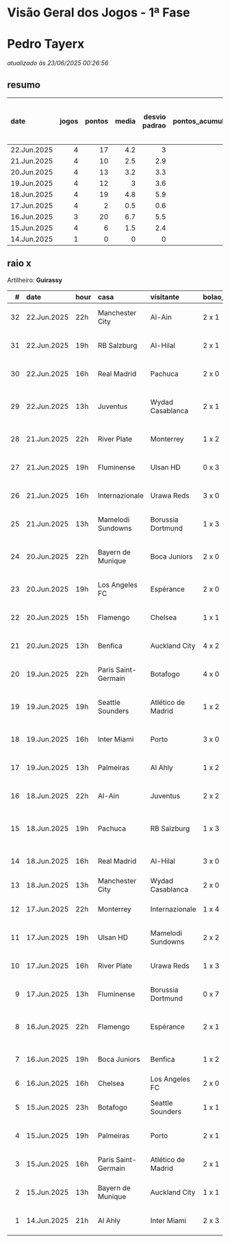 # Visão Geral dos Jogos - 1ª Fase

# Pedro Tayerx

_atualizado às 23/06/2025 00:26:56_

## resumo

| date        |   jogos |   pontos |   media |   desvio padrao |   pontos_acumulados |   1-Placar exato |   2-Vencedor + gols de um time |   3-Vencedor correto |   4-Gols de um time |   5-Nenhum acerto |
|:------------|--------:|---------:|--------:|----------------:|--------------------:|-----------------:|-------------------------------:|---------------------:|--------------------:|------------------:|
| 22.Jun.2025 |       4 |       17 |     4.2 |             3   |                  99 |                0 |                              1 |                    2 |                   0 |                 1 |
| 21.Jun.2025 |       4 |       10 |     2.5 |             2.9 |                  82 |                0 |                              0 |                    2 |                   0 |                 2 |
| 20.Jun.2025 |       4 |       13 |     3.2 |             3.3 |                  72 |                0 |                              1 |                    1 |                   1 |                 1 |
| 19.Jun.2025 |       4 |       12 |     3   |             3.6 |                  59 |                0 |                              1 |                    1 |                   0 |                 2 |
| 18.Jun.2025 |       4 |       19 |     4.8 |             5.9 |                  47 |                1 |                              1 |                    0 |                   0 |                 2 |
| 17.Jun.2025 |       4 |        2 |     0.5 |             0.6 |                  28 |                0 |                              0 |                    0 |                   2 |                 2 |
| 16.Jun.2025 |       3 |       20 |     6.7 |             5.5 |                  26 |                1 |                              1 |                    0 |                   1 |                 0 |
| 15.Jun.2025 |       4 |        6 |     1.5 |             2.4 |                   6 |                0 |                              0 |                    1 |                   1 |                 2 |
| 14.Jun.2025 |       1 |        0 |     0   |             0   |                   0 |                0 |                              0 |                    0 |                   0 |                 1 |

## raio x

Artilheiro: **Guirassy**

|   # | date        | hour   | casa                | visitante          | bolao_placar   | bolao_time          | real_placar   | real_time           |   pontos | criterio                     |   pontos_acumulados |
|----:|:------------|:-------|:--------------------|:-------------------|:---------------|:--------------------|:--------------|:--------------------|---------:|:-----------------------------|--------------------:|
|  32 | 22.Jun.2025 | 22h    | Manchester City     | Al-Ain             | 2 x 1          | Manchester City     | 6 x 0         | Manchester City     |        5 | 3-Vencedor correto           |                  99 |
|  31 | 22.Jun.2025 | 19h    | RB Salzburg         | Al-Hilal           | 2 x 1          | RB Salzburg         | 0 x 0         | empate              |        0 | 5-Nenhum acerto              |                  94 |
|  30 | 22.Jun.2025 | 16h    | Real Madrid         | Pachuca            | 2 x 0          | Real Madrid         | 3 x 1         | Real Madrid         |        5 | 3-Vencedor correto           |                  94 |
|  29 | 22.Jun.2025 | 13h    | Juventus            | Wydad Casablanca   | 2 x 1          | Juventus            | 4 x 1         | Juventus            |        7 | 2-Vencedor + gols de um time |                  89 |
|  28 | 21.Jun.2025 | 22h    | River Plate         | Monterrey          | 1 x 2          | Monterrey           | 0 x 0         | empate              |        0 | 5-Nenhum acerto              |                  82 |
|  27 | 21.Jun.2025 | 19h    | Fluminense          | Ulsan HD           | 0 x 3          | Ulsan HD            | 4 x 2         | Fluminense          |        0 | 5-Nenhum acerto              |                  82 |
|  26 | 21.Jun.2025 | 16h    | Internazionale      | Urawa Reds         | 3 x 0          | Internazionale      | 2 x 1         | Internazionale      |        5 | 3-Vencedor correto           |                  82 |
|  25 | 21.Jun.2025 | 13h    | Mamelodi Sundowns   | Borussia Dortmund  | 1 x 3          | Borussia Dortmund   | 3 x 4         | Borussia Dortmund   |        5 | 3-Vencedor correto           |                  77 |
|  24 | 20.Jun.2025 | 22h    | Bayern de Munique   | Boca Juniors       | 2 x 0          | Bayern de Munique   | 2 x 1         | Bayern de Munique   |        7 | 2-Vencedor + gols de um time |                  72 |
|  23 | 20.Jun.2025 | 19h    | Los Angeles FC      | Espérance          | 2 x 0          | Los Angeles FC      | 0 x 1         | Espérance           |        0 | 5-Nenhum acerto              |                  65 |
|  22 | 20.Jun.2025 | 15h    | Flamengo            | Chelsea            | 1 x 1          | empate              | 3 x 1         | Flamengo            |        1 | 4-Gols de um time            |                  65 |
|  21 | 20.Jun.2025 | 13h    | Benfica             | Auckland City      | 4 x 2          | Benfica             | 6 x 0         | Benfica             |        5 | 3-Vencedor correto           |                  64 |
|  20 | 19.Jun.2025 | 22h    | Paris Saint-Germain | Botafogo           | 4 x 0          | Paris Saint-Germain | 0 x 1         | Botafogo            |        0 | 5-Nenhum acerto              |                  59 |
|  19 | 19.Jun.2025 | 19h    | Seattle Sounders    | Atlético de Madrid | 1 x 2          | Atlético de Madrid  | 1 x 3         | Atlético de Madrid  |        7 | 2-Vencedor + gols de um time |                  59 |
|  18 | 19.Jun.2025 | 16h    | Inter Miami         | Porto              | 3 x 0          | Inter Miami         | 2 x 1         | Inter Miami         |        5 | 3-Vencedor correto           |                  52 |
|  17 | 19.Jun.2025 | 13h    | Palmeiras           | Al Ahly            | 1 x 2          | Al Ahly             | 2 x 0         | Palmeiras           |        0 | 5-Nenhum acerto              |                  47 |
|  16 | 18.Jun.2025 | 22h    | Al-Ain              | Juventus           | 2 x 2          | empate              | 0 x 5         | Juventus            |        0 | 5-Nenhum acerto              |                  47 |
|  15 | 18.Jun.2025 | 19h    | Pachuca             | RB Salzburg        | 1 x 3          | RB Salzburg         | 1 x 2         | RB Salzburg         |        7 | 2-Vencedor + gols de um time |                  47 |
|  14 | 18.Jun.2025 | 16h    | Real Madrid         | Al-Hilal           | 3 x 0          | Real Madrid         | 1 x 1         | empate              |        0 | 5-Nenhum acerto              |                  40 |
|  13 | 18.Jun.2025 | 13h    | Manchester City     | Wydad Casablanca   | 2 x 0          | Manchester City     | 2 x 0         | Manchester City     |       12 | 1-Placar exato               |                  40 |
|  12 | 17.Jun.2025 | 22h    | Monterrey           | Internazionale     | 1 x 4          | Internazionale      | 1 x 1         | empate              |        1 | 4-Gols de um time            |                  28 |
|  11 | 17.Jun.2025 | 19h    | Ulsan HD            | Mamelodi Sundowns  | 2 x 2          | empate              | 0 x 1         | Mamelodi Sundowns   |        0 | 5-Nenhum acerto              |                  27 |
|  10 | 17.Jun.2025 | 16h    | River Plate         | Urawa Reds         | 1 x 3          | Urawa Reds          | 3 x 1         | River Plate         |        0 | 5-Nenhum acerto              |                  27 |
|   9 | 17.Jun.2025 | 13h    | Fluminense          | Borussia Dortmund  | 0 x 7          | Borussia Dortmund   | 0 x 0         | empate              |        1 | 4-Gols de um time            |                  27 |
|   8 | 16.Jun.2025 | 22h    | Flamengo            | Espérance          | 2 x 1          | Flamengo            | 2 x 0         | Flamengo            |        7 | 2-Vencedor + gols de um time |                  26 |
|   7 | 16.Jun.2025 | 19h    | Boca Juniors        | Benfica            | 1 x 2          | Benfica             | 2 x 2         | empate              |        1 | 4-Gols de um time            |                  19 |
|   6 | 16.Jun.2025 | 16h    | Chelsea             | Los Angeles FC     | 2 x 0          | Chelsea             | 2 x 0         | Chelsea             |       12 | 1-Placar exato               |                  18 |
|   5 | 15.Jun.2025 | 23h    | Botafogo            | Seattle Sounders   | 1 x 1          | empate              | 2 x 1         | Botafogo            |        1 | 4-Gols de um time            |                   6 |
|   4 | 15.Jun.2025 | 19h    | Palmeiras           | Porto              | 2 x 1          | Palmeiras           | 0 x 0         | empate              |        0 | 5-Nenhum acerto              |                   5 |
|   3 | 15.Jun.2025 | 16h    | Paris Saint-Germain | Atlético de Madrid | 2 x 1          | Paris Saint-Germain | 4 x 0         | Paris Saint-Germain |        5 | 3-Vencedor correto           |                   5 |
|   2 | 15.Jun.2025 | 13h    | Bayern de Munique   | Auckland City      | 1 x 1          | empate              | 10 x 0        | Bayern de Munique   |        0 | 5-Nenhum acerto              |                   0 |
|   1 | 14.Jun.2025 | 21h    | Al Ahly             | Inter Miami        | 2 x 3          | Inter Miami         | 0 x 0         | empate              |        0 | 5-Nenhum acerto              |                   0 |
